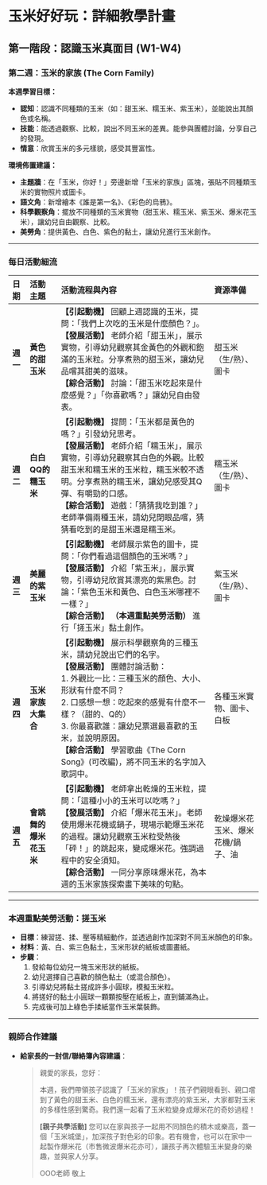 # 玉米好好玩：詳細教學計畫

## 第一階段：認識玉米真面目 (W1-W4)
### **第二週：玉米的家族 (The Corn Family)**

**本週學習目標：**
*   **認知**：認識不同種類的玉米（如：甜玉米、糯玉米、紫玉米），並能說出其顏色或名稱。
*   **技能**：能透過觀察、比較，說出不同玉米的差異。能參與團體討論，分享自己的發現。
*   **情意**：欣賞玉米的多元樣貌，感受其豐富性。

**環境佈置建議：**
*   **主題牆**：在「玉米，你好！」旁邊新增「玉米的家族」區塊，張貼不同種類玉米的實物照片或圖卡。
*   **語文角**：新增繪本《誰是第一名》、《彩色的烏鴉》。
*   **科學觀察角**：擺放不同種類的玉米實物（甜玉米、糯玉米、紫玉米、爆米花玉米），讓幼兒自由觀察、比較。
*   **美勞角**：提供黃色、白色、紫色的黏土，讓幼兒進行玉米創作。

---

### **每日活動細流**

| 日期 | 活動主題 | 活動流程與內容 | 資源準備 |
| :--- | :--- | :--- | :--- |
| **週一** | **黃色的甜玉米** | **【引起動機】** 回顧上週認識的玉米，提問：「我們上次吃的玉米是什麼顏色？」。<br> **【發展活動】** 老師介紹「甜玉米」，展示實物，引導幼兒觀察其金黃色的外觀和飽滿的玉米粒。分享煮熟的甜玉米，讓幼兒品嚐其甜美的滋味。<br> **【綜合活動】** 討論：「甜玉米吃起來是什麼感覺？」「你喜歡嗎？」讓幼兒自由發表。 | 甜玉米（生/熟）、圖卡 |
| **週二** | **白白QQ的糯玉米** | **【引起動機】** 提問：「玉米都是黃色的嗎？」引發幼兒思考。<br> **【發展活動】** 老師介紹「糯玉米」，展示實物，引導幼兒觀察其白色的外觀。比較甜玉米和糯玉米的玉米粒，糯玉米較不透明。分享煮熟的糯玉米，讓幼兒感受其Q彈、有嚼勁的口感。<br> **【綜合活動】** 遊戲：「猜猜我吃到誰？」老師準備兩種玉米，請幼兒閉眼品嚐，猜猜看吃到的是甜玉米還是糯玉米。 | 糯玉米（生/熟）、圖卡 |
| **週三** | **美麗的紫玉米** | **【引起動機】** 老師展示紫色的圖卡，提問：「你們看過這個顏色的玉米嗎？」<br> **【發展活動】** 介紹「紫玉米」，展示實物，引導幼兒欣賞其漂亮的紫黑色。討論：「紫色玉米和黃色、白色玉米哪裡不一樣？」<br> **【綜合活動】** **（本週重點美勞活動）** 進行「搓玉米」黏土創作。 | 紫玉米（生/熟）、圖卡 |
| **週四** | **玉米家族大集合** | **【引起動機】** 展示科學觀察角的三種玉米，請幼兒說出它們的名字。<br> **【發展活動】** 團體討論活動：<br>   1.  外觀比一比：三種玉米的顏色、大小、形狀有什麼不同？<br>   2.  口感想一想：吃起來的感覺有什麼不一樣？（甜的、Q的）<br>   3.  你最喜歡誰：讓幼兒票選最喜歡的玉米，並說明原因。<br> **【綜合活動】** 學習歌曲《The Corn Song》(可改編)，將不同玉米的名字加入歌詞中。 | 各種玉米實物、圖卡、白板 |
| **週五** | **會跳舞的爆米花玉米** | **【引起動機】** 老師拿出乾燥的玉米粒，提問：「這種小小的玉米可以吃嗎？」<br> **【發展活動】** 介紹「爆米花玉米」。老師使用爆米花機或鍋子，現場示範爆玉米花的過程。讓幼兒觀察玉米粒受熱後「砰！」的跳起來，變成爆米花。強調過程中的安全須知。<br> **【綜合活動】** 一同分享原味爆米花，為本週的玉米家族探索畫下美味的句點。 | 乾燥爆米花玉米、爆米花機/鍋子、油 |

---

### **本週重點美勞活動：搓玉米**
*   **目標**：練習搓、揉、壓等精細動作，並透過創作加深對不同玉米顏色的印象。
*   **材料**：黃、白、紫三色黏土，玉米形狀的紙板或圖畫紙。
*   **步驟**：
    1.  發給每位幼兒一塊玉米形狀的紙板。
    2.  幼兒選擇自己喜歡的顏色黏土（或混合顏色）。
    3.  引導幼兒將黏土搓成許多小圓球，模擬玉米粒。
    4.  將搓好的黏土小圓球一顆顆按壓在紙板上，直到鋪滿為止。
    5.  完成後可加上綠色手揉紙當作玉米葉裝飾。

---

### **親師合作建議**
*   **給家長的一封信/聯絡簿內容建議**：
    > 親愛的家長，您好：
    >
    > 本週，我們帶領孩子認識了「玉米的家族」！孩子們親眼看到、親口嚐到了黃色的甜玉米、白色的糯玉米，還有漂亮的紫玉米，大家都對玉米的多樣性感到驚奇。我們還一起看了玉米粒變身成爆米花的奇妙過程！
    >
    > **[親子共學活動]**
    > 您可以在家與孩子一起用不同顏色的積木或樂高，蓋一個「玉米城堡」，加深孩子對色彩的印象。若有機會，也可以在家中一起製作爆米花（市售微波爆米花亦可），讓孩子再次體驗玉米變身的樂趣，並與家人分享。
    >
    > OOO老師 敬上
